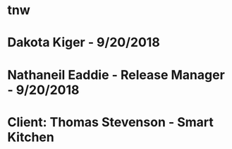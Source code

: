 # tnw
# Dakota Kiger - 9/20/2018
# Nathaneil Eaddie - Release Manager - 9/20/2018



# Client: Thomas Stevenson - Smart Kitchen 

